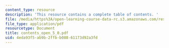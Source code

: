 ```yaml
---
content_type: resource
description: 'This resource contains a complete table of contents. '
file: /media/https%3A/open-learning-course-data-rc.s3.amazonaws.com/res-6-004-principles-of-computer-system-design-an-introduction-spring-2009/4eda93f5ab9b2ffbb08861173d92a3fd_contents_open_5_0.pdf
file_type: application/pdf
resourcetype: Document
title: contents_open_5_0.pdf
uid: 4eda93f5-ab9b-2ffb-b088-61173d92a3fd
---
```

